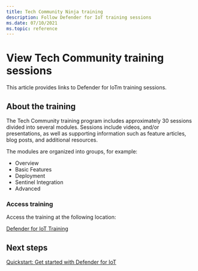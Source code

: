 ```yaml
---
title: Tech Community Ninja training
description: Follow Defender for IoT training sessions
ms.date: 07/10/2021
ms.topic: reference
---
```


# View Tech Community training sessions

This article provides links to Defender for IoTm training sessions.

## About the training

The Tech Community training program includes approximately 30 sessions divided into several modules. Sessions include videos, and/or presentations, as well as supporting information such as feature articles, blog posts, and additional resources.

The modules are organized into groups, for example:

- Overview
- Basic Features
- Deployment
- Sentinel Integration
- Advanced  

### Access training

Access the training at the following location:

[Defender for IoT Training](https://go.microsoft.com/fwlink/?linkid=2167929)

## Next steps

[Quickstart: Get started with Defender for IoT](getting-started.md#quickstart-get-started-with-defender-for-iot)
